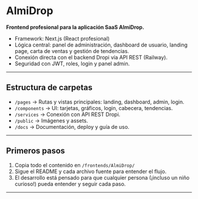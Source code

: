 # AlmiDrop

**Frontend profesional para la aplicación SaaS AlmiDrop.**

- Framework: Next.js (React profesional)
- Lógica central: panel de administración, dashboard de usuario, landing page, carta de ventas y gestión de tendencias.
- Conexión directa con el backend Dropi vía API REST (Railway).
- Seguridad con JWT, roles, login y panel admin.

---

## Estructura de carpetas

- `/pages` → Rutas y vistas principales: landing, dashboard, admin, login.
- `/components` → UI: tarjetas, gráficos, login, cabecera, tendencias.
- `/services` → Conexión con API REST Dropi.
- `/public` → Imágenes y assets.
- `/docs` → Documentación, deploy y guía de uso.

---

## Primeros pasos

1. Copia todo el contenido en `/frontends/AlmiDrop/`
2. Sigue el README y cada archivo fuente para entender el flujo.
3. El desarrollo está pensado para que cualquier persona (¡incluso un niño curioso!) pueda entender y seguir cada paso.

---
